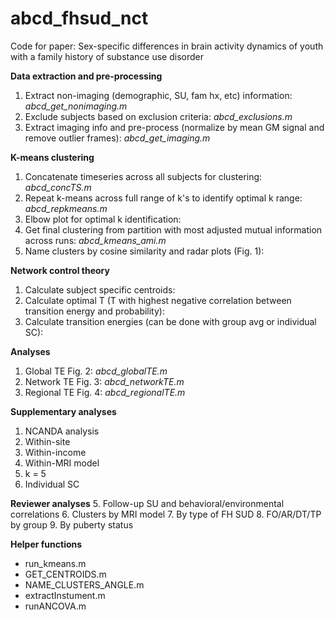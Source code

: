 # abcd_fhsud_nct
Code for paper: Sex-specific differences in brain activity dynamics of youth with a family history of substance use disorder

**Data extraction and pre-processing**
1. Extract non-imaging (demographic, SU, fam hx, etc) information: *abcd_get_nonimaging.m*
2. Exclude subjects based on exclusion criteria: *abcd_exclusions.m*
3. Extract imaging info and pre-process (normalize by mean GM signal and remove outlier frames): *abcd_get_imaging.m*

**K-means clustering**
1. Concatenate timeseries across all subjects for clustering: *abcd_concTS.m*
2. Repeat k-means across full range of k's to identify optimal k range: *abcd_repkmeans.m*
3. Elbow plot for optimal k identification: 
4. Get final clustering from partition with most adjusted mutual information across runs: *abcd_kmeans_ami.m*
5. Name clusters by cosine similarity and radar plots (Fig. 1):  

**Network control theory**
1. Calculate subject specific centroids:
2. Calculate optimal T (T with highest negative correlation between transition energy and probability): 
3. Calculate transition energies (can be done with group avg or individual SC): 

**Analyses**
1. Global TE Fig. 2: *abcd_globalTE.m*
2. Network TE Fig. 3: *abcd_networkTE.m*
3. Regional TE Fig. 4: *abcd_regionalTE.m*

**Supplementary analyses**
1. NCANDA analysis
2. Within-site
3. Within-income
4. Within-MRI model
5. k = 5
6. Individual SC 

**Reviewer analyses**
5. Follow-up SU and behavioral/environmental correlations
6. Clusters by MRI model
7. By type of FH SUD
8. FO/AR/DT/TP by group
9. By puberty status 

**Helper functions**
- run_kmeans.m
- GET_CENTROIDS.m
- NAME_CLUSTERS_ANGLE.m
- extractInstument.m
- runANCOVA.m
